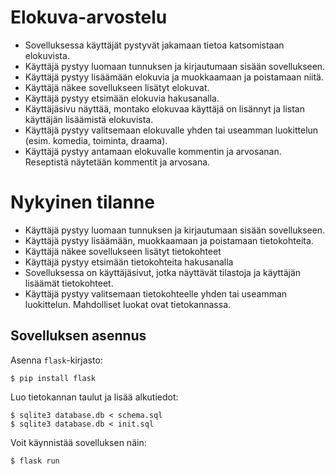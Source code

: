 # Elokuva-arvostelu
* Sovelluksessa käyttäjät pystyvät jakamaan tietoa katsomistaan elokuvista.
* Käyttäjä pystyy luomaan tunnuksen ja kirjautumaan sisään sovellukseen.
* Käyttäjä pystyy lisäämään elokuvia ja muokkaamaan ja poistamaan niitä.
* Käyttäjä näkee sovellukseen lisätyt elokuvat.
* Käyttäjä pystyy etsimään elokuvia hakusanalla.
* Käyttäjäsivu näyttää, montako elokuvaa käyttäjä on lisännyt ja listan käyttäjän lisäämistä elokuvista.
* Käyttäjä pystyy valitsemaan elokuvalle yhden tai useamman luokittelun (esim. komedia, toiminta, draama).
* Käyttäjä pystyy antamaan elokuvalle kommentin ja arvosanan. Reseptistä näytetään kommentit ja arvosana.

# Nykyinen tilanne
* Käyttäjä pystyy luomaan tunnuksen ja kirjautumaan sisään sovellukseen.
* Käyttäjä pystyy lisäämään, muokkaamaan ja poistamaan tietokohteita.
* Käyttäjä näkee sovellukseen lisätyt tietokohteet
* Käyttäjä pystyy etsimään tietokohteita hakusanalla
* Sovelluksessa on käyttäjäsivut, jotka näyttävät tilastoja ja käyttäjän lisäämät tietokohteet.
* Käyttäjä pystyy valitsemaan tietokohteelle yhden tai useamman luokittelun. Mahdolliset luokat ovat tietokannassa.

## Sovelluksen asennus

Asenna `flask`-kirjasto:

```
$ pip install flask
```

Luo tietokannan taulut ja lisää alkutiedot:

```
$ sqlite3 database.db < schema.sql
$ sqlite3 database.db < init.sql
```

Voit käynnistää sovelluksen näin:

```
$ flask run
```
